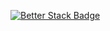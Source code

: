 [![Better Stack Badge](https://uptime.betterstack.com/status-badges/v1/monitor/1ja5m.svg)](https://uptime.betterstack.com/?utm_source=status_badge)
